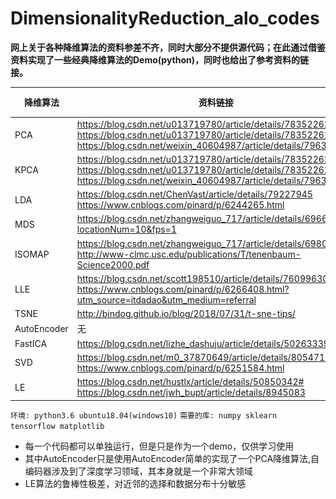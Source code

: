 # DimensionalityReduction_alo_codes

**网上关于各种降维算法的资料参差不齐，同时大部分不提供源代码；在此通过借鉴资料实现了一些经典降维算法的Demo(python)，同时也给出了参考资料的链接。**

降维算法|资料链接|展示|
---|---|---
PCA | https://blog.csdn.net/u013719780/article/details/78352262 https://blog.csdn.net/u013719780/article/details/78352262 https://blog.csdn.net/weixin_40604987/article/details/79632888 |  ![PCA](codes/PCA/PCA.png)
KPCA | https://blog.csdn.net/u013719780/article/details/78352262 https://blog.csdn.net/u013719780/article/details/78352262 https://blog.csdn.net/weixin_40604987/article/details/79632888 | ![KPCA](codes/PCA/KPCA.png)
LDA | https://blog.csdn.net/ChenVast/article/details/79227945 https://www.cnblogs.com/pinard/p/6244265.html | ![LDA](codes/LDA/LDA.png)
MDS | https://blog.csdn.net/zhangweiguo_717/article/details/69663452?locationNum=10&fps=1 | ![MDS](codes/MDS/MDS_1.png) ![Tensor-MDS](codes/MDS/MDS_2.png)
ISOMAP | https://blog.csdn.net/zhangweiguo_717/article/details/69802312 http://www-clmc.usc.edu/publications/T/tenenbaum-Science2000.pdf | ![ISOMAP](codes/ISOMAP/Isomap.png)
LLE | https://blog.csdn.net/scott198510/article/details/76099630 https://www.cnblogs.com/pinard/p/6266408.html?utm_source=itdadao&utm_medium=referral | ![LLE](codes/LLE/LLE.png)
TSNE | http://bindog.github.io/blog/2018/07/31/t-sne-tips/ | ![TSNE](codes/T-SNE/T-SNE.png)
AutoEncoder |无　| ![AutoEncoder](codes/AutoEncoder/AutoEncoder.png)
FastICA | https://blog.csdn.net/lizhe_dashuju/article/details/50263339
SVD | https://blog.csdn.net/m0_37870649/article/details/80547167 https://www.cnblogs.com/pinard/p/6251584.html | 
LE | https://blog.csdn.net/hustlx/article/details/50850342# https://blog.csdn.net/jwh_bupt/article/details/8945083 | ![LE](codes/LE/LE.png)

`环境: python3.6 ubuntu18.04(windows10)`
`需要的库: numpy sklearn tensorflow matplotlib`
- 每一个代码都可以单独运行，但是只是作为一个demo，仅供学习使用
- 其中AutoEncoder只是使用AutoEncoder简单的实现了一个PCA降维算法,自编码器涉及到了深度学习领域，其本身就是一个非常大领域
- LE算法的鲁棒性极差，对近邻的选择和数据分布十分敏感
